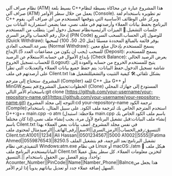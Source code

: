 نظام صراف آلي (ATM) بسيط بلغة C++هذا المشروع عبارة عن محاكاة بسيطة لنظام صراف آلي (ATM) يعمل من خلال سطر الأوامر (Console). تم تطويره باستخدام لغة C++ ويركز على الوظائف الأساسية التي يتوقعها المستخدم من أي صراف آلي. يقوم البرنامج بحفظ بيانات العملاء وأرصدتهم في ملف نصي، مما يضمن استمرارية البيانات بين جلسات التشغيل.🚀 الميزات الرئيسيةنظام تسجيل دخول آمن: يتطلب من المستخدم إدخال رقم الحساب والرمز السري (PIN Code) للوصول إلى الحساب.السحب السريع (Quick Withdraw): يوفر قائمة بالمبالغ المحددة مسبقًا (مثل 20، 50، 100) لسحبها بسرعة.السحب العادي (Normal Withdraw): يسمح للمستخدم بإدخال مبلغ معين للسحب (يجب أن يكون من مضاعفات العدد 5).الإيداع (Deposit): يسمح للمستخدم بإيداع الأموال في حسابه.الاستعلام عن الرصيد (Check Balance): يعرض الرصيد الحالي للحساب.تسجيل الخروج (Logout): يتيح للمستخدم الخروج من حسابه والعودة إلى شاشة تسجيل الدخول.حفظ البيانات: يتم حفظ جميع بيانات العملاء والتعديلات التي تطرأ على أرصدتهم في ملف Cilent.txt بشكل تلقائي.🛠️ كيفية التثبيت والتشغيللتشغيل هذا المشروع، ستحتاج إلى مترجم (Compiler) للغة C++ مثل G++ أو MinGW.الخطوات:تحميل المشروع:قم بنسخ (Clone) المستودع إلى جهازك المحلي باستخدام الأمر التالي:git clone [https://github.com/your-username/your-repository-name.git](https://github.com/your-username/your-repository-name.git)
التوجه إلى مجلد المشروع:cd your-repository-name
ترجمة الكود (Compile):استخدم المترجم الخاص بك لترجمة ملف الكود. على سبيل المثال، باستخدام G++:g++ main.cpp -o atm
(ملاحظة: استبدل main.cpp باسم ملف الكود الخاص بك إذا كان مختلفاً).إنشاء ملف البيانات:قبل تشغيل البرنامج لأول مرة، يجب إنشاء ملف نصي باسم Cilent.txt في نفس مجلد المشروع. أضف بيانات بعض العملاء بهذا التنسيق:رقم_الحساب||الرمز_السري||الاسم||رقم_الهاتف||الرصيدمثال لمحتوى ملف Cilent.txt:A1001||1234||Ali Hassan||0501234567||5000
A1002||5555||Fatima Ahmed||0559876543||8250.5
تشغيل البرنامج:بعد الترجمة، قم بتشغيل الملف التنفيذي:في نظام Windows:atm.exe
في نظام Linux أو macOS:./atm
📂 هيكل ملف البياناتيستخدم البرنامج ملف Cilent.txt لتخزين معلومات العملاء. كل سطر يمثل عميلاً واحداً، ويتم الفصل بين الحقول باستخدام ||.التنسيق: Acounter_Number||PinCode||Name||Namber_Phone||Balnceهذا يجعل من السهل إضافة عملاء جدد أو تعديل بياناتهم يدوياً إذا لزم الأمر.
